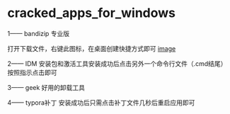 # cracked_apps_for_windows
1—— bandizip 专业版

打开下载文件，右键此图标，在桌面创建快捷方式即可
[image](https://github.com/hustcsczh/cracked_apps_for_windows/assets/145318164/a4d1d85f-d044-4ec3-ba67-b60f5366de47)

2—— IDM 安装包和激活工具安装成功后点击另外一个命令行文件（.cmd结尾）按照指示点击即可

3—— geek 好用的卸载工具

4—— typora补丁  安装成功后只需点击补丁文件几秒后重启应用即可


